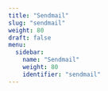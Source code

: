 ```yaml
---
title: "Sendmail"
slug: "sendmail"
weight: 80
draft: false
menu:
  sidebar:
    name: "Sendmail"
    weight: 80
    identifier: "sendmail"
---
```

